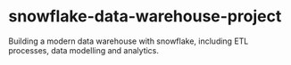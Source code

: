 # snowflake-data-warehouse-project
Building a modern data warehouse with snowflake, including ETL processes, data modelling and analytics.
